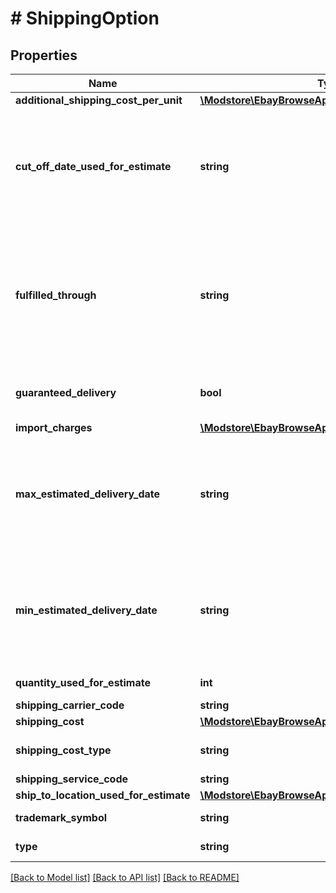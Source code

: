 # # ShippingOption

## Properties

Name | Type | Description | Notes
------------ | ------------- | ------------- | -------------
**additional_shipping_cost_per_unit** | [**\Modstore\EbayBrowseApi\Model\ConvertedAmount**](ConvertedAmount.md) |  | [optional]
**cut_off_date_used_for_estimate** | **string** | The deadline date that the item must be purchased by in order to be received by the buyer within the delivery window (&lt;b&gt; maxEstimatedDeliveryDate&lt;/b&gt; and  &lt;b&gt; minEstimatedDeliveryDate&lt;/b&gt; fields). This field is returned only for items that are eligible for &#39;Same Day Handling&#39;. For these items, the value of this field is what is displayed in the &lt;b&gt; Delivery&lt;/b&gt; line on the View Item page.  &lt;br&gt;&lt;br&gt;This value is returned in UTC format (yyyy-MM-ddThh:mm:ss.sssZ), which you can convert into the local time of the buyer. | [optional]
**fulfilled_through** | **string** | If the item is being shipped by the eBay &lt;a href&#x3D;\&quot;https://pages.ebay.com/seller-center/shipping/global-shipping-program.html \&quot;&gt;Global Shipping program&lt;/a&gt;, this field returns &lt;code&gt;GLOBAL_SHIPPING&lt;/code&gt;.&lt;br&gt;&lt;br&gt;If the item is being shipped using the eBay International Shipping program, this field returns &lt;code&gt;INTERNATIONAL_SHIPPING&lt;/code&gt;. &lt;br&gt;&lt;br&gt;Otherwise, this field is null. For implementation help, refer to &lt;a href&#x3D;&#39;https://developer.ebay.com/api-docs/buy/browse/types/gct:FulfilledThroughEnum&#39;&gt;eBay API documentation&lt;/a&gt; | [optional]
**guaranteed_delivery** | **bool** | Although this field is still returned, it can be ignored since eBay Guaranteed Delivery is no longer a supported feature on any marketplace. This field may get removed from the schema in the future. | [optional]
**import_charges** | [**\Modstore\EbayBrowseApi\Model\ConvertedAmount**](ConvertedAmount.md) |  | [optional]
**max_estimated_delivery_date** | **string** | The end date of the delivery window (latest projected delivery date).  This value is returned in UTC format (yyyy-MM-ddThh:mm:ss.sssZ), which you can convert into the local time of the buyer. &lt;br&gt; &lt;br&gt; &lt;span class&#x3D;\&quot;tablenote\&quot;&gt; &lt;b&gt; Note: &lt;/b&gt; For the best accuracy, always include the location of where the item is be shipped in the &lt;code&gt; contextualLocation&lt;/code&gt; values of the &lt;a href&#x3D;\&quot;/api-docs/buy/static/api-browse.html#Headers\&quot;&gt; &lt;code&gt;X-EBAY-C-ENDUSERCTX&lt;/code&gt;&lt;/a&gt; request header.&lt;/span&gt; | [optional]
**min_estimated_delivery_date** | **string** | The start date of the delivery window (earliest projected delivery date). This value is returned in UTC format (yyyy-MM-ddThh:mm:ss.sssZ), which you can convert into the local time of the buyer. &lt;br&gt; &lt;br&gt;&lt;span class&#x3D;\&quot;tablenote\&quot;&gt; &lt;b&gt; Note: &lt;/b&gt; For the best accuracy, always include the location of where the item is be shipped in the &lt;code&gt; contextualLocation&lt;/code&gt; values of the &lt;a href&#x3D;\&quot;/api-docs/buy/static/api-browse.html#Headers\&quot;&gt; &lt;code&gt;X-EBAY-C-ENDUSERCTX&lt;/code&gt;&lt;/a&gt; request header.&lt;/span&gt; | [optional]
**quantity_used_for_estimate** | **int** | The number of items used when calculating the estimation information. | [optional]
**shipping_carrier_code** | **string** | The name of the shipping provider, such as FedEx, or USPS. | [optional]
**shipping_cost** | [**\Modstore\EbayBrowseApi\Model\ConvertedAmount**](ConvertedAmount.md) |  | [optional]
**shipping_cost_type** | **string** | Indicates the class of the shipping cost. &lt;br&gt;&lt;br&gt;&lt;b&gt; Valid Values: &lt;/b&gt; FIXED or CALCULATED &lt;br&gt;&lt;br&gt;Code so that your app gracefully handles any future changes to this list. | [optional]
**shipping_service_code** | **string** | The type of shipping service. For example, USPS First Class. | [optional]
**ship_to_location_used_for_estimate** | [**\Modstore\EbayBrowseApi\Model\ShipToLocation**](ShipToLocation.md) |  | [optional]
**trademark_symbol** | **string** | Any trademark symbol, such as &amp;#8482; or &amp;reg;, that needs to be shown in superscript next to the shipping service name. | [optional]
**type** | **string** | The type of a shipping option, such as EXPEDITED, ONE_DAY, STANDARD, ECONOMY, PICKUP, etc. | [optional]

[[Back to Model list]](../../README.md#models) [[Back to API list]](../../README.md#endpoints) [[Back to README]](../../README.md)
